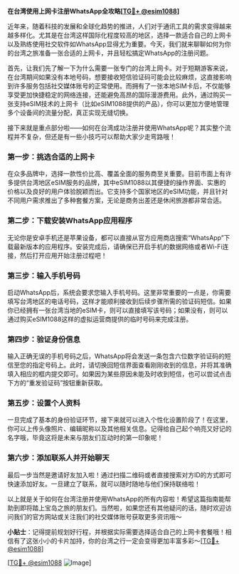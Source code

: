**在台湾使用上网卡注册WhatsApp全攻略[[TG💪+ @esim1088](https://t.me/s/esim1088)]**

近年来，随着科技的发展和全球化趋势的推进，人们对于通讯工具的需求变得越来越多样化。尤其是在台湾这样国际化程度较高的地区，选择一款适合自己的上网卡以及熟练使用社交软件如WhatsApp显得尤为重要。今天，我们就来聊聊如何为你的台湾之旅准备一张合适的上网卡，并且轻松搞定WhatsApp的注册问题。

首先，让我们先了解一下为什么需要一张专门的台湾上网卡。对于短期游客来说，在台湾期间如果没有本地号码，想要接收短信验证码可能会比较麻烦，这直接影响到许多服务包括社交媒体账号的正常使用。而拥有了一张本地SIM卡后，不仅能够享受更加快捷稳定的网络连接，还能避免高昂的国际漫游费用。此外，通过购买一张支持eSIM技术的上网卡（比如eSIM1088提供的产品），你可以更加方便地管理多个设备间的流量分配，真正实现无缝切换。

接下来就是重点部分啦——如何在台湾成功注册并使用WhatsApp呢？其实整个流程并不复杂，但还是有一些小技巧可以帮助大家少走弯路哦！

### 第一步：挑选合适的上网卡

在众多品牌中，选择一款性价比高、覆盖全面的服务商至关重要。目前市面上有许多提供台湾地区eSIM服务的品牌，其中eSIM1088以其便捷的操作界面、实惠的价格以及良好的用户体验脱颖而出。它支持多个国家地区的eSIM功能，并且针对不同用户需求推出了多种套餐方案，无论是商务出差还是休闲旅游都非常合适。

### 第二步：下载安装WhatsApp应用程序

无论你是安卓手机还是苹果设备，都可以直接从官方应用商店搜索“WhatsApp”下载最新版本的应用程序。安装完成后，请确保已开启手机的数据网络或者Wi-Fi连接，然后打开应用开始注册过程吧！

### 第三步：输入手机号码

启动WhatsApp后，系统会要求您输入手机号码。这里非常重要的一点是，你需要填写台湾地区的电话号码，这样才能顺利接收到后续步骤所需的验证码短信。如果你已经拥有一张台湾当地的eSIM卡，则可以直接填写该号码；如果没有，则可以通过购买eSIM1088这样的虚拟运营商提供的临时号码来完成注册。

### 第四步：验证身份信息

输入正确无误的手机号码之后，WhatsApp将会发送一条包含六位数字验证码的短信至您的指定号码上。此时，请切换回短信界面查看刚刚收到的信息，并将其准确填入相应的框内提交即可。如果因为某些原因未能及时收到短信，也可以尝试点击下方的“重发验证码”按钮重新获取。

### 第五步：设置个人资料

一旦完成了基本的身份验证环节，接下来就可以进入个性化设置阶段了！在这里，你可以上传头像照片、编辑昵称以及其他相关信息。记得给自己起个响亮又好记的名字哦，毕竟这将是未来与朋友们互动时的第一印象呢！

### 第六步：添加联系人并开始聊天

最后一步当然是邀请好友加入啦！通过扫描二维码或者直接搜索对方ID的方式即可快速添加好友。一旦建立了联系，就可以随时随地与他们保持联络啦！

以上就是关于如何在台湾注册并使用WhatsApp的所有内容啦！希望这篇指南能帮助到即将踏上宝岛之旅的朋友们。当然啦，如果您还有其他疑问的话，随时欢迎访问我们的官方网站或关注我们的社交媒体账号获取更多资讯哦～

**小贴士**：记得提前规划好行程，并根据实际需要选择适合自己的上网卡套餐哦！相信有了这张小小的卡片加持，你的台湾之行一定会变得更加丰富多彩～[[TG💪+ @esim1088](https://t.me/s/esim1088)]

[[TG💪+ @esim1088](https://t.me/s/esim1088) ![Image](https://i.postimg.cc/4NQfJmqS/Snipaste-2025-05-13-00-14-12.png)]